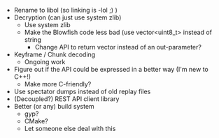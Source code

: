* Rename to libol (so linking is -lol ;) )
* Decryption (can just use system zlib)
	* Use system zlib
	* Make the Blowfish code less bad (use vector<uint8_t> instead of string
		* Change API to return vector instead of an out-parameter?
* Keyframe / Chunk decoding
  * Ongoing work
* Figure out if the API could be expressed in a better way (I'm new to C++!)
  * Make more C-friendly?
* Use spectator dumps instead of old replay files
* (Decoupled?) REST API client library
* Better (or any) build system
  * gyp?
  * CMake?
  * Let someone else deal with this
